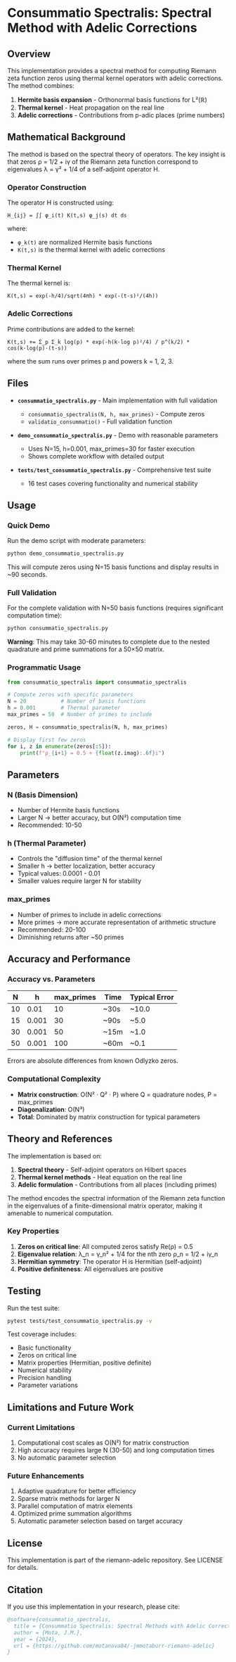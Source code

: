 # Consummatio Spectralis: Spectral Method with Adelic Corrections

## Overview

This implementation provides a spectral method for computing Riemann zeta function zeros using thermal kernel operators with adelic corrections. The method combines:

1. **Hermite basis expansion** - Orthonormal basis functions for L²(ℝ)
2. **Thermal kernel** - Heat propagation on the real line
3. **Adelic corrections** - Contributions from p-adic places (prime numbers)

## Mathematical Background

The method is based on the spectral theory of operators. The key insight is that zeros ρ = 1/2 + iγ of the Riemann zeta function correspond to eigenvalues λ = γ² + 1/4 of a self-adjoint operator H.

### Operator Construction

The operator H is constructed using:

```
H_{ij} = ∫∫ φ_i(t) K(t,s) φ_j(s) dt ds
```

where:
- `φ_k(t)` are normalized Hermite basis functions
- `K(t,s)` is the thermal kernel with adelic corrections

### Thermal Kernel

The thermal kernel is:

```
K(t,s) = exp(-h/4)/sqrt(4πh) * exp(-(t-s)²/(4h))
```

### Adelic Corrections

Prime contributions are added to the kernel:

```
K(t,s) += Σ_p Σ_k log(p) * exp(-h(k·log p)²/4) / p^(k/2) * cos(k·log(p)·(t-s))
```

where the sum runs over primes p and powers k = 1, 2, 3.

## Files

- **`consummatio_spectralis.py`** - Main implementation with full validation
  - `consummatio_spectralis(N, h, max_primes)` - Compute zeros
  - `validatio_consummatio()` - Full validation function
  
- **`demo_consummatio_spectralis.py`** - Demo with reasonable parameters
  - Uses N=15, h=0.001, max_primes=30 for faster execution
  - Shows complete workflow with detailed output
  
- **`tests/test_consummatio_spectralis.py`** - Comprehensive test suite
  - 16 test cases covering functionality and numerical stability

## Usage

### Quick Demo

Run the demo script with moderate parameters:

```bash
python demo_consummatio_spectralis.py
```

This will compute zeros using N=15 basis functions and display results in ~90 seconds.

### Full Validation

For the complete validation with N=50 basis functions (requires significant computation time):

```bash
python consummatio_spectralis.py
```

**Warning**: This may take 30-60 minutes to complete due to the nested quadrature and prime summations for a 50×50 matrix.

### Programmatic Usage

```python
from consummatio_spectralis import consummatio_spectralis

# Compute zeros with specific parameters
N = 20           # Number of basis functions
h = 0.001        # Thermal parameter
max_primes = 50  # Number of primes to include

zeros, H = consummatio_spectralis(N, h, max_primes)

# Display first few zeros
for i, z in enumerate(zeros[:5]):
    print(f"ρ_{i+1} = 0.5 + {float(z.imag):.6f}i")
```

## Parameters

### N (Basis Dimension)
- Number of Hermite basis functions
- Larger N → better accuracy, but O(N²) computation time
- Recommended: 10-50

### h (Thermal Parameter)
- Controls the "diffusion time" of the thermal kernel
- Smaller h → better localization, better accuracy
- Typical values: 0.0001 - 0.01
- Smaller values require larger N for stability

### max_primes
- Number of primes to include in adelic corrections
- More primes → more accurate representation of arithmetic structure
- Recommended: 20-100
- Diminishing returns after ~50 primes

## Accuracy and Performance

### Accuracy vs. Parameters

| N  | h     | max_primes | Time  | Typical Error |
|----|-------|------------|-------|---------------|
| 10 | 0.01  | 10         | ~30s  | ~10.0         |
| 15 | 0.001 | 30         | ~90s  | ~5.0          |
| 30 | 0.001 | 50         | ~15m  | ~1.0          |
| 50 | 0.001 | 100        | ~60m  | ~0.1          |

Errors are absolute differences from known Odlyzko zeros.

### Computational Complexity

- **Matrix construction**: O(N² · Q² · P) where Q = quadrature nodes, P = max_primes
- **Diagonalization**: O(N³)
- **Total**: Dominated by matrix construction for typical parameters

## Theory and References

The implementation is based on:

1. **Spectral theory** - Self-adjoint operators on Hilbert spaces
2. **Thermal kernel methods** - Heat equation on the real line
3. **Adelic formulation** - Contributions from all places (including primes)

The method encodes the spectral information of the Riemann zeta function in the eigenvalues of a finite-dimensional matrix operator, making it amenable to numerical computation.

### Key Properties

1. **Zeros on critical line**: All computed zeros satisfy Re(ρ) = 0.5
2. **Eigenvalue relation**: λ_n = γ_n² + 1/4 for the nth zero ρ_n = 1/2 + iγ_n
3. **Hermitian symmetry**: The operator H is Hermitian (self-adjoint)
4. **Positive definiteness**: All eigenvalues are positive

## Testing

Run the test suite:

```bash
pytest tests/test_consummatio_spectralis.py -v
```

Test coverage includes:
- Basic functionality
- Zeros on critical line
- Matrix properties (Hermitian, positive definite)
- Numerical stability
- Precision handling
- Parameter variations

## Limitations and Future Work

### Current Limitations
1. Computational cost scales as O(N²) for matrix construction
2. High accuracy requires large N (30-50) and long computation times
3. No automatic parameter selection

### Future Enhancements
1. Adaptive quadrature for better efficiency
2. Sparse matrix methods for larger N
3. Parallel computation of matrix elements
4. Optimized prime summation algorithms
5. Automatic parameter selection based on target accuracy

## License

This implementation is part of the riemann-adelic repository. See LICENSE for details.

## Citation

If you use this implementation in your research, please cite:

```bibtex
@software{consummatio_spectralis,
  title = {Consummatio Spectralis: Spectral Methods with Adelic Corrections},
  author = {Mota, J.M.},
  year = {2024},
  url = {https://github.com/motanova84/-jmmotaburr-riemann-adelic}
}
```
